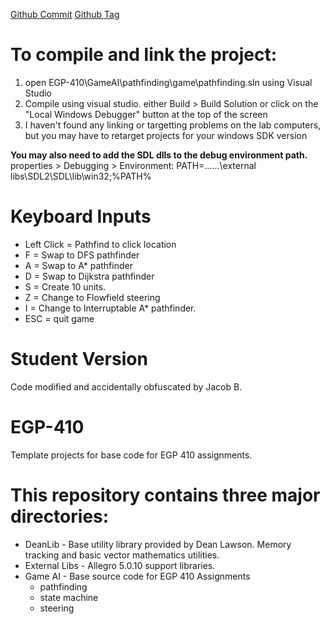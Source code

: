 [Github Commit](https://github.com/jacobnb/EGP410_Assignment4)
[Github Tag](https://github.com/jacobnb/EGP410_Assignment4/tree/Assignment4)

# To compile and link the project:
1. open EGP-410\GameAI\pathfinding\game\pathfinding.sln using Visual Studio
2. Compile using visual studio. either Build > Build Solution 
or click on the "Local Windows Debugger" button at the top of the screen
3. I haven't found any linking or targetting problems on the lab computers, 
but you may have to retarget projects for your windows SDK version

**You may also need to add the SDL dlls to the debug environment path.**
properties > Debugging > Environment: PATH=..\..\..\external libs\SDL2\SDL\lib\win32;%PATH%

# Keyboard Inputs
* Left Click = Pathfind to click location
* F = Swap to DFS pathfinder
* A = Swap to A* pathfinder
* D = Swap to Dijkstra pathfinder
* S = Create 10 units.
* Z = Change to Flowfield steering
* I = Change to Interruptable A* pathfinder.
* ESC = quit game


# Student Version
Code modified and accidentally obfuscated by Jacob B.

# EGP-410
Template projects for base code for EGP 410 assignments.

# This repository contains three major directories:
 * DeanLib - Base utility library provided by Dean Lawson. Memory tracking and basic vector mathematics utilities.
 * External Libs - Allegro 5.0.10 support libraries.
 * Game AI - Base source code for EGP 410 Assignments
   * pathfinding
   * state machine
   * steering


